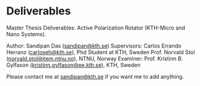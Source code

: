 # Deliverables
Master Thesis Deliverables: Active Polarization Rotator (KTH-Micro and Nano Systems).

Author: Sandipan Das (sandipan@kth.se)
Supervisors: Carlos Errando Herranz (carloseh@kth.se), Phd Student at KTH, Sweden
             Prof. Norvald Stol (norvald.stol@item.ntnu.no), NTNU, Norway
Examiner:  Prof. Kristinn B. Gylfason (kristinn.gylfason@ee.kth.se), KTH, Sweden

Please contact me at sandipan@kth.se if you want me to add anything.
